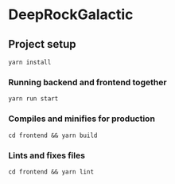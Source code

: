 # DeepRockGalactic

## Project setup

```
yarn install
```

### Running backend and frontend together

```
yarn run start
```

### Compiles and minifies for production

```
cd frontend && yarn build
```

### Lints and fixes files

```
cd frontend && yarn lint
```

